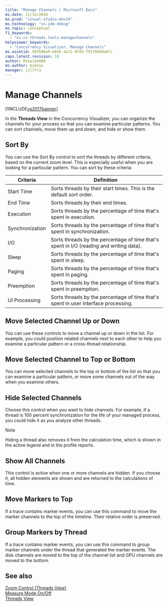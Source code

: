 ```yaml
---
title: "Manage Channels | Microsoft Docs"
ms.date: 11/15/2016
ms.prod: "visual-studio-dev14"
ms.technology: "vs-ide-debug"
ms.topic: conceptual
f1_keywords: 
  - "vs.cv.threads.tools.managechannels"
helpviewer_keywords: 
  - "Concurrency Visualizer, Manage Channels"
ms.assetid: 507b06e9-bb56-4a72-8fd5-f91f958da6fc
caps.latest.revision: 18
author: MikeJo5000
ms.author: mikejo
manager: jillfra
---
```

# Manage Channels
[!INCLUDE[vs2017banner](../includes/vs2017banner.md)]

In the **Threads View** in the Concurrency Visualizer, you can organize the channels for your process so that you can examine particular patterns. You can sort channels, move them up and down, and hide or show them.  
  
## Sort By  
 You can use the Sort By control to sort the threads by different criteria, based on the current zoom level. This is especially useful when you are looking for a particular pattern. You can sort by these criteria:  
  
|Criteria|Definition|  
|--------------|----------------|  
|Start Time|Sorts threads by their start times. This is the default sort order.|  
|End Time|Sorts threads by their end times.|  
|Execution|Sorts threads by the percentage of time that's spent in execution.|  
|Synchronization|Sorts threads by the percentage of time that's spent in synchronization.|  
|I/O|Sorts threads by the percentage of time that's spent in I/O (reading and writing data).|  
|Sleep|Sorts threads by the percentage of time that's spent in sleep.|  
|Paging|Sorts threads by the percentage of time that's spent in paging.|  
|Preemption|Sorts threads by the percentage of time that's spent in preemption.|  
|UI Processing|Sorts threads by the percentage of time that's spent in user interface processing.|  
  
## Move Selected Channel Up or Down  
 You can use these controls to move a channel up or down in the list. For example, you could position related channels next to each other to help you examine a particular pattern or a cross-thread relationship.  
  
## Move Selected Channel to Top or Bottom  
 You can move selected channels to the top or bottom of the list so that you can examine a particular pattern, or move some channels out of the way when you examine others.  
  
## Hide Selected Channels  
 Choose this control when you want to hide channels. For example, if a thread is 100 percent synchronization for the life of your managed process, you could hide it as you analyze other threads.  
  
> [!NOTE]
> Hiding a thread also removes it from the calculation time, which is shown in the active legend and in the profile reports.  
  
## Show All Channels  
 This control is active when one or more channels are hidden. If you choose it, all hidden elements are shown and are returned to the calculations of time.  
  
## Move Markers to Top  
 If a trace contains marker events, you can use this command to move the marker channels to the top of the timeline. Their relative order is preserved.  
  
## Group Markers by Thread  
 If a trace contains marker events, you can use this command to group marker channels under the thread that generated the marker events.  The disk channels are moved to the top of the channel list and GPU channels are moved to the bottom.  
  
## See also  
 [Zoom Control (Threads View)](../profiling/zoom-control-threads-view.md)   
 [Measure Mode On/Off](../profiling/measure-mode-on-off.md)   
 [Threads View](../profiling/threads-view-parallel-performance.md)
